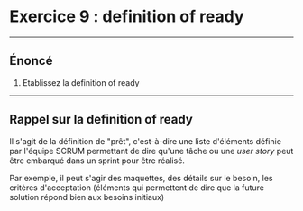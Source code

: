 # Exercice 9 : definition of ready

---

## Énoncé

1. Etablissez la definition of ready

---

## Rappel sur la definition of ready

Il s'agit de la définition de "prêt", c'est-à-dire une liste d'éléments définie par l'équipe SCRUM permettant de dire qu'une tâche ou une *user story* peut être embarqué dans un sprint pour être réalisé.

Par exemple, il peut s'agir des maquettes, des détails sur le besoin, les critères d'acceptation (éléments qui permettent de dire que la future solution répond bien aux besoins initiaux)
